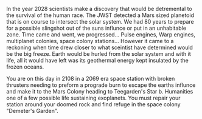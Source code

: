 In the year 2028 scientists make a discovery that would be detremental to the survival of the human race. The JWST detected a Mars sized planetoid that is on course to intersect the solar system.
We had 80 years to prepare for a possible slingshot out of the suns influnce or put in an unhabitable zone. Time came and went, we progressed... Pulse engines, Warp engines, multiplanet colonies, space colony stations...
However it came to a reckoning when time drew closer to what sceintist have determined would be the big freeze. Earth would be hurled from the solar system and with it life, all it would have left was its geothermal energy kept insulated 
by the frozen oceans. 

You are on this day in 2108 in a 2069 era space station with broken thrusters needing to preform a prograde burn to escape the earths influnce and make it to the Mars Colony heading to Teegarden's Star b. Humanities one of a few
possible life sustaining exoplanets. You must repair your station around your doomed rock and find refuge in the space colony "Demeter's Garden".
